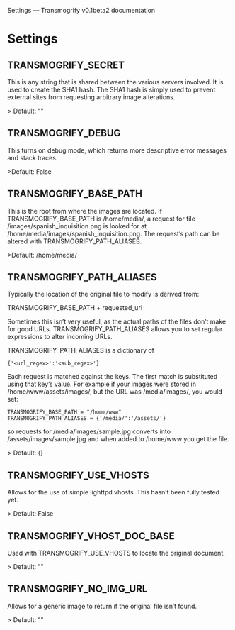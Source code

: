 Settings &mdash; Transmogrify v0.1beta2 documentation
# Settings #
## TRANSMOGRIFY_SECRET ##
<p>This is any string that is shared between the various servers involved. It is used to create the SHA1 hash. The SHA1 hash is simply used to prevent external sites from requesting arbitrary image alterations.</p>
> Default: &quot;&quot;

## TRANSMOGRIFY_DEBUG ##
<p>This turns on debug mode, which returns more descriptive error messages and stack traces.</p>
>Default: False

## TRANSMOGRIFY_BASE_PATH ##
<p>This is the root from where the images are located. If TRANSMOGRIFY_BASE_PATH is /home/media/, a request for file /images/spanish_inquisition.png is looked for at /home/media/images/spanish_inquisition.png. The request&#8217;s path can be altered with TRANSMOGRIFY_PATH_ALIASES.</p>
>Default: /home/media/

## TRANSMOGRIFY_PATH_ALIASES ##
<p>Typically the location of the original file to modify is derived from:</p>
TRANSMOGRIFY_BASE_PATH + requested_url
<p>Sometimes this isn&#8217;t very useful, as the actual paths of the files don&#8217;t make for good URLs. TRANSMOGRIFY_PATH_ALIASES allows you to set regular expressions to alter incoming URLs.</p>
<p>TRANSMOGRIFY_PATH_ALIASES is a dictionary of </p>

	{'<url_regex>':'<sub_regex>'}

<p>Each request is matched against the keys. The first match is substituted using that key&#8217;s value. For example if your images were stored in /home/www/assets/images/, but the URL was /media/images/, you would set:</p>

	TRANSMOGRIFY_BASE_PATH = "/home/www"
	TRANSMOGRIFY_PATH_ALIASES = {'/media/':'/assets/'}

<p>so requests for /media/images/sample.jpg converts into /assets/images/sample.jpg and when added to /home/www you get the file.</p>
> Default: {}

## TRANSMOGRIFY_USE_VHOSTS ##
<p>Allows for the use of simple lighttpd vhosts. This hasn&#8217;t been fully tested yet.</p>
> Default: False

## TRANSMOGRIFY_VHOST_DOC_BASE ##
<p>Used with TRANSMOGRIFY_USE_VHOSTS to locate the original document.</p>
> Default: &quot;&quot;

## TRANSMOGRIFY_NO_IMG_URL ##
<p>Allows for a generic image to return if the original file isn&#8217;t found.</p>
> Default: &quot;&quot;
